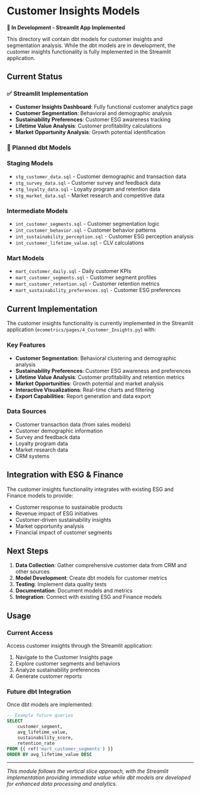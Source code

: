 # Customer Insights Models

**🔄 In Development - Streamlit App Implemented**

This directory will contain dbt models for customer insights and segmentation analysis. While the dbt models are in development, the customer insights functionality is fully implemented in the Streamlit application.

## Current Status

### ✅ Streamlit Implementation
- **Customer Insights Dashboard**: Fully functional customer analytics page
- **Customer Segmentation**: Behavioral and demographic analysis
- **Sustainability Preferences**: Customer ESG awareness tracking
- **Lifetime Value Analysis**: Customer profitability calculations
- **Market Opportunity Analysis**: Growth potential identification

### 🔄 Planned dbt Models

### Staging Models
- `stg_customer_data.sql` - Customer demographic and transaction data
- `stg_survey_data.sql` - Customer survey and feedback data
- `stg_loyalty_data.sql` - Loyalty program and retention data
- `stg_market_data.sql` - Market research and competitive data

### Intermediate Models
- `int_customer_segments.sql` - Customer segmentation logic
- `int_customer_behavior.sql` - Customer behavior patterns
- `int_sustainability_perception.sql` - Customer ESG perception analysis
- `int_customer_lifetime_value.sql` - CLV calculations

### Mart Models
- `mart_customer_daily.sql` - Daily customer KPIs
- `mart_customer_segments.sql` - Customer segment profiles
- `mart_customer_retention.sql` - Customer retention metrics
- `mart_sustainability_preferences.sql` - Customer ESG preferences

## Current Implementation

The customer insights functionality is currently implemented in the Streamlit application (`ecometrics/pages/4_Customer_Insights.py`) with:

### Key Features
- **Customer Segmentation**: Behavioral clustering and demographic analysis
- **Sustainability Preferences**: Customer ESG awareness and preferences
- **Lifetime Value Analysis**: Customer profitability and retention metrics
- **Market Opportunities**: Growth potential and market analysis
- **Interactive Visualizations**: Real-time charts and filtering
- **Export Capabilities**: Report generation and data export

### Data Sources
- Customer transaction data (from sales models)
- Customer demographic information
- Survey and feedback data
- Loyalty program data
- Market research data
- CRM systems

## Integration with ESG & Finance

The customer insights functionality integrates with existing ESG and Finance models to provide:
- Customer response to sustainable products
- Revenue impact of ESG initiatives
- Customer-driven sustainability insights
- Market opportunity analysis
- Financial impact of customer segments

## Next Steps

1. **Data Collection**: Gather comprehensive customer data from CRM and other sources
2. **Model Development**: Create dbt models for customer metrics
3. **Testing**: Implement data quality tests
4. **Documentation**: Document models and metrics
5. **Integration**: Connect with existing ESG and Finance models

## Usage

### Current Access
Access customer insights through the Streamlit application:
1. Navigate to the Customer Insights page
2. Explore customer segments and behaviors
3. Analyze sustainability preferences
4. Generate customer reports

### Future dbt Integration
Once dbt models are implemented:
```sql
-- Example future queries
SELECT 
    customer_segment,
    avg_lifetime_value,
    sustainability_score,
    retention_rate
FROM {{ ref('mart_customer_segments') }}
ORDER BY avg_lifetime_value DESC
```

---

*This module follows the vertical slice approach, with the Streamlit implementation providing immediate value while dbt models are developed for enhanced data processing and analytics.* 